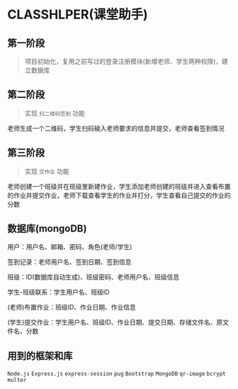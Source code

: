# CLASSHLPER(课堂助手)

## 第一阶段

> 项目初始化，复用之前写过的登录注册模块(新增老师、学生两种权限)，建立数据库

## 第二阶段

> 实现 `扫二维码签到` 功能

老师生成一个二维码，学生扫码输入老师要求的信息并提交，老师查看签到情况

## 第三阶段

> 实现 `交作业` 功能

老师创建一个班级并在班级里新建作业，学生添加老师创建的班级并进入查看布置的作业并提交作业，老师下载查看学生的作业并打分，学生查看自己提交的作业的分数

## 数据库(mongoDB)

用户：用户名、邮箱、密码、角色(老师/学生)

签到记录：老师用户名、签到日期、签到信息

班级：ID(数据库自动生成)、班级密码、老师用户名、班级信息

学生-班级联系：学生用户名、班级ID

(老师)布置作业：班级ID、作业日期、作业信息

(学生)提交作业：学生用户名、班级ID、作业日期、提交日期、存储文件名、原文件名、分数

## 用到的框架和库

`Node.js` `Express.js` `express-session` `pug` `Bootstrap` `MongoDB` `qr-image` `bcrypt` `multer`
